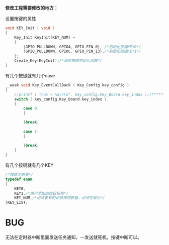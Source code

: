 **修改工程需要修改的地方：**

设置按键的属性

```c
void KEY_Init ( void )
{
	Key_Init KeyInit[KEY_NUM] = 
	{
		{GPIO_PULLDOWN, GPIOA, GPIO_PIN_0}, /*初始化按键KEY0*/
		{GPIO_PULLDOWN, GPIOC, GPIO_PIN_13},/*初始化按键KEY1*/
	};
	Create_Key(KeyInit);/*调用按键初始化函数*/
}
```



有几个按键就有几个case

```c
__weak void Key_EventCallBack ( Key_Config key_config )
{
	//printf ( "nox = %d\r\n", key_config.Key_Board.key_index );/*********nox*********/
	switch ( key_config.Key_Board.key_index )
	{
		case 0:
		{

		}break;
		
		case 1:
		{
			
		}break;		
	}
}
```

有几个按键就有几个KEY

```C
/*按键注册表*/
typedef enum
{
	KEY0,
	KEY1,/*用户添加的按钮名称*/
	KEY_NUM,/*必须要有的记录按钮数量，必须在最后*/
}KEY_LIST;
```





# BUG

无法在定时器中断里面发送任务通知，一发送就死机，按键中断可以。
